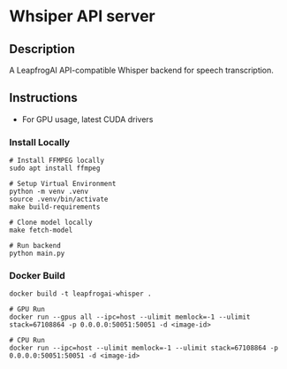 # Whsiper API server

## Description
A LeapfrogAI API-compatible Whisper backend for speech transcription.

## Instructions

* For GPU usage, latest CUDA drivers

### Install Locally

```shell
# Install FFMPEG locally
sudo apt install ffmpeg

# Setup Virtual Environment
python -m venv .venv
source .venv/bin/activate
make build-requirements

# Clone model locally
make fetch-model

# Run backend
python main.py
```

### Docker Build

```shell
docker build -t leapfrogai-whisper .

# GPU Run
docker run --gpus all --ipc=host --ulimit memlock=-1 --ulimit stack=67108864 -p 0.0.0.0:50051:50051 -d <image-id>

# CPU Run
docker run --ipc=host --ulimit memlock=-1 --ulimit stack=67108864 -p 0.0.0.0:50051:50051 -d <image-id>
```
